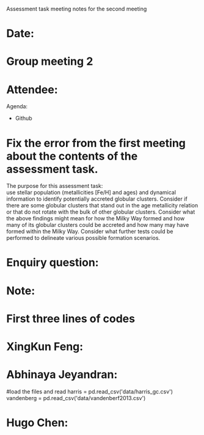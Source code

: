Assessment task meeting notes for the second meeting
# Date: 
# Group meeting 2 
# Attendee: 

Agenda:
- Github

# Fix the error from the first meeting about the contents of the assessment task.
The purpose for this assessment task:  
use stellar population (metallicities [Fe/H] and ages) and dynamical information to identify potentially accreted globular clusters. Consider if there are some globular clusters that stand out in the age metallicity relation or that do not rotate with the bulk of other globular clusters. 
Consider what the above findings might mean for how the Milky Way formed and how many of its globular clusters could be accreted and how many may have formed within the Milky Way. Consider what further tests could be performed to delineate various possible formation scenarios.

# Enquiry question: 
# Note:




# First three lines of codes
# XingKun Feng:

# Abhinaya Jeyandran:

#load the files and read 
harris = pd.read_csv('data/harris_gc.csv')
vandenberg = pd.read_csv('data/vandenberf2013.csv')


# Hugo Chen:
